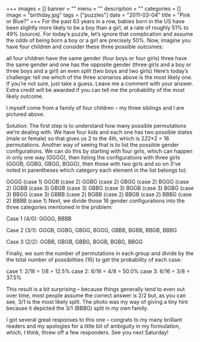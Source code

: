 +++
images = []
banner = ""
menu = ""
description = ""
categories = []
image = "birthday.jpg"
tags = ["puzzles"]
date = "2011-03-04"
title = "Pink or Blue?"
+++
For the past 63 years in a row, babies born in the US have been slightly more likely to be a boy than a girl, at a rate of roughly 51% to 49% (source). For today’s puzzle, let’s ignore that complication and assume the odds of being born a boy or a girl are precisely 50%. Now, imagine you have four children and consider these three possible outcomes:

all four children have the same gender (four boys or four girls)
three have the same gender and one has the opposite gender (three girls and a boy or three boys and a girl)
an even split (two boys and two girls)
Here’s today’s challenge: tell me which of the three scenarios above is the most likely one. If you’re not sure, just take a guess. Leave me a comment with your answer. Extra credit will be awarded if you can tell me the probability of the most likely outcome.

I myself come from a family of four children – my three siblings and I are pictured above.

Solution: The first step is to understand how many possible permutations we’re dealing with. We have four kids and each one has two possible states (male or female) so that gives us 2 to the 4th, which is 2*2*2*2 = 16 permutations. Another way of seeing that is to list the possible gender configurations. We can do this by starting with four girls, which can happen in only one way (GGGG), then listing the configurations with three girls (GGGB, GGBG, GBGG, BGGG), then those with two girls and so on (I’ve noted in parentheses which category each element in the list belongs to):

GGGG (case 1)
GGGB (case 2)
GGBG (case 2)
GBGG (case 2)
BGGG (case 2)
GGBB (case 3)
GBGB (case 3)
GBBG (case 3)
BGGB (case 3)
BGBG (case 3)
BBGG (case 3)
GBBB (case 2)
BGBB (case 2)
BBGB (case 2)
BBBG (case 2)
BBBB (case 1)
Next, we divide those 16 gender configurations into the three categories mentioned in the problem:

Case 1 (4/0): GGGG, BBBB

Case 2 (3/1): GGGB, GGBG, GBGG, BGGG, GBBB, BGBB, BBGB, BBBG

Case 3 (2/2): GGBB, GBGB, GBBG, BGGB, BGBG, BBGG

Finally, we sum the number of permutations in each group and divide by the the total number of possibilities (16) to get the probability of each case:

case 1: 2/16 = 1/8 = 12.5%
case 2: 8/16 = 4/8 = 50.0%
case 3: 6/16 = 3/8 = 37.5%

This result is a bit surprising – because things generally tend to even out over time, most people assume the correct answer is 2/2 but, as you can see, 3/1 is the most likely split. The photo was my way of giving a tiny hint because it depicted the 3/1 (BBBG) split in my own family.

I got several great responses to this one – congrats to my many brilliant readers and my apologies for a little bit of ambiguity in my formulation, which, I think, threw off a few responders. See you next Saturday!
